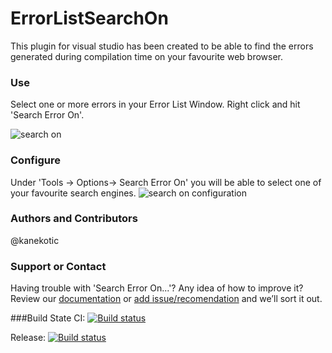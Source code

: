# ErrorListSearchOn
This plugin for visual studio has been created to be able to find the errors generated during compilation time on your favourite web browser.

### Use
Select one or more errors in your Error List Window. Right click and hit 'Search Error On'.

![search on](https://cloud.githubusercontent.com/assets/3071208/8430164/f75af2c2-1f2e-11e5-99c5-ae979995bd3b.png)

### Configure
Under 'Tools -> Options-> Search Error On' you will be able to select one of your favourite search engines.
![search on configuration](https://cloud.githubusercontent.com/assets/3071208/8430166/f9b19ff8-1f2e-11e5-91b4-9c7a8aae0e21.png)

### Authors and Contributors
@kanekotic

### Support or Contact
Having trouble with 'Search Error On...'? Any idea of how to improve it? 
Review our [documentation](https://github.com/Hatisoft/SearchErrorOn/wiki) or [add issue/recomendation](https://github.com/Hatisoft/SearchErrorOn/issues) and we’ll sort it out.

###Build State
CI: [![Build status](https://ci.appveyor.com/api/projects/status/3dfrnphpa1l4tlyr?svg=true)](https://ci.appveyor.com/project/kanekotic/searcherroron)

Release: [![Build status](https://ci.appveyor.com/api/projects/status/1b25khghlfjq9cho?svg=true)](https://ci.appveyor.com/project/kanekotic/searcherroron-5ibi9)
